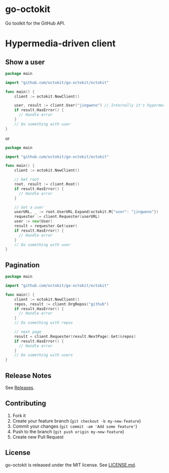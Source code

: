 # go-octokit

Go toolkit for the GitHub API.

# Hypermedia-driven client

## Show a user

```go
package main

import "github.com/octokit/go-octokit/octokit"

func main() {
    client := octokit.NewClient()

    user, result := client.User("jingweno") // Internally it's hypermedia-driven
    if result.HasError() {
      // Handle error
    }
    // Do something with user
}
```

or

```go
package main

import "github.com/octokit/go-octokit/octokit"

func main() {
    client := octokit.NewClient()

    // Get root
    root, result := client.Root()
    if result.HasError() {
      // Handle error
    }

    // Get a user
    userURL, _ := root.UserURL.Expand(octokit.M{"user": "jingweno"})
    requester := client.Requester(userURL)
    user := new(User)
    result = requester.Get(user)
    if result.HasError() {
      // Handle error
    }
    // Do something with user
}
```

## Pagination

```go
package main

import "github.com/octokit/go-octokit/octokit"

func main() {
    client := octokit.NewClient()
    repos, result := client.OrgRepos("github")
    if result.HasError() {
      // Handle error
    }
    // Do something with repos

    // next page
    result = client.Requester(result.NextPage).Get(&repos)
    if result.HasError() {
      // Handle error
    }
    // Do something with users
}

```

## Release Notes

See [Releases](https://github.com/octokit/go-octokit/releases).

## Contributing

1. Fork it
2. Create your feature branch (`git checkout -b my-new-feature`)
3. Commit your changes (`git commit -am 'Add some feature'`)
4. Push to the branch (`git push origin my-new-feature`)
5. Create new Pull Request

## License

go-octokit is released under the MIT license. See
[LICENSE.md](https://github.com/octokit/go-octokit/blob/master/LICENSE.md).
